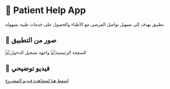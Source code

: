 # 📱 Patient Help App

تطبيق يهدف إلى تسهيل تواصل المرضى مع الأطباء والحصول على خدمات طبية بسهولة.

## 📸 صور من التطبيق

![واجهة تسجيل الدخول](doctor.jpg)
![الصفحة الرئيسية](screenshots/homepage.png)

## 🎥 فيديو توضيحي
[اضغط هنا لمشاهدة فيديو المشروع](https://drive.google.com/file/d/1nyUOt1iH9hWHrpcbtNkcB_X-gMFMwT-T/view?usp=sharing)
